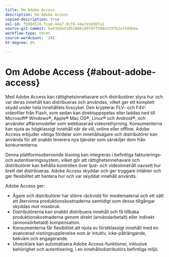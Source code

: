 ```yaml
---
title: Om Adobe Access
description: Om Adobe Access
copied-description: true
exl-id: fb994516-fcad-44a7-9cf0-44a7e3dd8fa1
source-git-commit: be43bbbd1051886c8979ff590a3197b2a7249b6a
workflow-type: tm+mt
source-wordcount: '241'
ht-degree: 0%

---
```


# Om Adobe Access {#about-adobe-access}

Med Adobe Access kan rättighetsinnehavare och distributörer styra hur och var deras innehåll kan distribueras och användas, vilket ger ett komplett skydd under hela innehållets livscykel. Den krypterar FLV- och F4V-videofiler från Flash, som sedan kan direktuppspelas eller laddas ned till Microsoft® Windows®, Apple® Mac OS®, Linux® och Android®, och använder affärsmodeller som webbaserad videorethyrning. Konsumenterna kan njuta av högklassigt innehåll när de vill, online eller offline. Adobe Access erbjuder viktiga fördelar som innehållsägare och distributörer kan använda för att snabbt leverera nya tjänster som särskiljer dem från konkurrenterna.

Denna plattformsoberoende lösning kan integreras i befintliga fakturerings- och autentiseringssystem, vilket gör att rättighetsinnehavare och distributörer kan behålla kontrollen över ljud- och videoinnehåll oavsett hur brett det distribueras. Adobe Access skyddar och ger tryggare intäkter och ger flexibilitet att hantera hur och var skyddat innehåll används.

Adobe Access ger:

* Ägare och distributörer har större räckvidd för mediematerial och ett sätt att återvinna produktionskostnaderna samtidigt som dessa tillgångar skyddas mot missbruk.
* Distributörerna kan snabbt distribuera innehåll och få tillbaka produktionskostnaderna genom direkt (användarbetalt) eller indirekt (annonsörbetald) kompensation.
* Konsumenterna får flexibilitet att njuta av förstklassigt innehåll med en avancerad visningsupplevelse som är intuitiv, icke-påträngande, bekväm och engagerande.
* Utvecklare kan automatisera Adobe Access-funktioner, inklusive behörighet och autentisering, i en innehållsdistributörs befintliga miljö.
